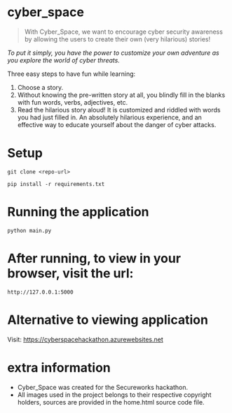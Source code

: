 # cyber_space
> With Cyber_Space, we want to encourage cyber security awareness by allowing the users to create their own (very hilarious) stories!

_To put it simply, you have the power to customize your own adventure as you explore the world of cyber threats._

Three easy steps to have fun while learning:

1. Choose a story.
2. Without knowing the pre-written story at all, you blindly fill in the blanks with fun words, verbs, adjectives, etc.
3. Read the hilarious story aloud! It is customized and riddled with words you had just filled in. An absolutely hilarious experience, and an effective way to educate yourself about the danger of cyber attacks.

# Setup
```
git clone <repo-url>
```
```
pip install -r requirements.txt
```

# Running the application
```
python main.py
```

# After running, to view in your browser, visit the url:
```
http://127.0.0.1:5000
```

# Alternative to viewing application
Visit: https://cyberspacehackathon.azurewebsites.net

# extra information
- Cyber_Space was created for the Secureworks hackathon.
- All images used in the project belongs to their respective copyright holders, sources are provided in the home.html source code file.
